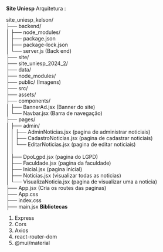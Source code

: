 **Site Uniesp**
Arquitetura :

site_uniesp_kelson/
<br />├── backend/
<br />│   ├── node_modules/
<br />│   ├── package.json
<br />│   ├── package-lock.json
<br />│   └── server.js (Back end)
<br />├── site/
<br />    ├── site_uniesp_2024_2/
 <br />       ├── data/
 <br />       ├── node_modules/
 <br />       ├── public/ (Imagens)
  <br />      ├── src/
  <br />          ├── assets/
   <br />         ├── components/
   <br />         │   ├── BannerAd.jsx (Banner do site)
    <br />        │   └── Navbar.jsx (Barra de navegação)
    <br />        ├── pages/
     <br />       │   ├── admin/
     <br />       │   │   ├── AdminNoticias.jsx (pagina de administrar noticiais)
     <br />       │   │   ├── CadastroNoticias.jsx (pagina de cadastrar noticiais)
     <br />       │   │   └── EditarNoticias.jsx (pagina de editar noticiais)
     <br />       │   │
      <br />      │   ├── DpoLgpd.jsx (pagina do LGPD)
      <br />      │   ├── Faculdade.jsx (pagina da faculdade)
     <br />       │   ├── Inicial.jsx (pagina inicial)
      <br />      │   ├── Noticias.jsx (visualizar todas as noticias)
        <br />    │   └── VisualizaNoticia.jsx (pagina de visualizar uma a noticia)
       <br />     ├── App.jsx (Cria os routes das paginas)
     <br />       ├── App.css
      <br />      ├── index.css
       <br />     ├── main.jsx
**Bibliotecas**
1. Express
2. Cors
3. Axios
4. react-router-dom
5. @mui/material
